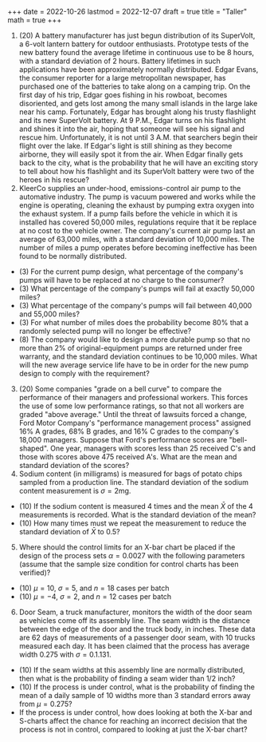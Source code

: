 +++
date      = 2022-10-26
lastmod   = 2022-12-07
draft     = true
title     = "Taller"
math      = true
+++

1. (20) A battery manufacturer has just begun distribution of its SuperVolt, a 6-volt lantern battery for outdoor enthusiasts. Prototype tests of the new battery found the average lifetime in continuous use to be 8 hours, with a standard deviation of 2 hours. Battery lifetimes in such applications have been approximately normally distributed. Edgar Evans, the consumer reporter for a large metropolitan newspaper, has purchased one of the batteries to take along on a camping trip. On the first day of his trip, Edgar goes fishing in his rowboat, becomes disoriented, and gets lost among the many small islands in the large lake near his camp. Fortunately, Edgar has brought along his trusty flashlight and its new SuperVolt battery. At 9 P.M., Edgar turns on his flashlight and shines it into the air, hoping that someone will see his signal and rescue him. Unfortunately, it is not until 3 A.M. that searchers begin their flight over the lake. If Edgar's light is still shining as they become airborne, they will easily spot it from the air. When Edgar finally gets back to the city, what is the probability that he will have an exciting story to tell about how his flashlight and its SuperVolt battery were two of the heroes in his rescue? 
2. KleerCo supplies an under-hood, emissions-control air pump to the automative industry. The pump is vacuum powered and works while the engine is operating, cleaning the exhaust by pumping extra oxygen into the exhaust system. If a pump fails before the vehicle in which it is installed has covered 50,000 miles, regulations require that it be replace at no cost to the vehicle owner. The company's current air pump last an average of 63,000 miles, with a standard deviation of 10,000 miles. The number of miles a pump operates before becoming ineffective has been  found to be normally distributed.
* (3) For the current pump design, what percentage of the company's pumps will have to be replaced at no charge to the consumer?
* (3) What percentage of the company's pumps will fail at exactly 50,000 miles? 
* (3) What percentage of the company's pumps will fail between 40,000 and  55,000 miles? 
* (3) For what number of miles does the probability become 80\% that a randomly selected pump will no longer be effective?
* (8) The company would like to design a more durable pump so that no more than 2\% of original-equipment pumps are returned under free warranty, and the standard deviation continues to be 10,000 miles. What will the new average service life have to be in order for the new pump design to comply with the requirement?
3. (20) Some companies "grade on a bell curve" to compare the performance of their managers and professional workers. This forces the use of some low performance ratings, so that not all workers are graded "above average." Until the threat of lawsuits forced a change, Ford Motor Company's "performance management process" assigned 16% A grades, 68% B grades, and 16% C grades to the company's 18,000 managers. Suppose that Ford's performance scores are "bell-shaped". One year, managers with scores less than 25 received C's and those with scores above 475 received A's. What are the mean and standard deviation of the scores?
4. Sodium content (in milligrams) is measured for bags of potato chips sampled from a production line. The standard deviation of the sodium content measurement is $\sigma =  2$mg.  
* (10) If the sodium content is measured 4 times and the mean $\bar X$ of the 4 measurements is recorded. What is the standard deviation of the mean?
* (10) How many times must we repeat the measurement to reduce the standard deviation of $\bar X$ to 0.5?
5. Where should the control limits for an X-bar chart be placed if the design of the process sets $\alpha= 0.0027$ with the following parameters (assume that the sample size condition for control charts has been verified)?
* (10) $\mu =10$, $\sigma = 5$, and $n = 18$ cases per batch
* (10) $\mu = -4$, $\sigma = 2$, and $n = 12$ cases per batch
6. Door Seam, a truck manufacturer, monitors the width of the door seam as vehicles come off its assembly line. The seam width is the distance between the edge of the door and the truck body, in inches. These data are 62 days of measurements of a passenger door seam, with 10 trucks measured each day. It has been claimed that the process has average width 0.275 with $\sigma = 0.1.131$.
* (10) If the seam widths at this assembly line are normally distributed, then what is the probability of finding a seam wider than 1/2 inch?
* (10) If the process is under control, what is the probability of finding the mean of a daily sample of 10 widths more than 3 standard errors away from $\mu = 0.275$?
* If the process is under control, how does looking at both the X-bar and S-charts affect the chance for reaching an incorrect decision that the process is not in control, compared to looking at just the X-bar chart?

